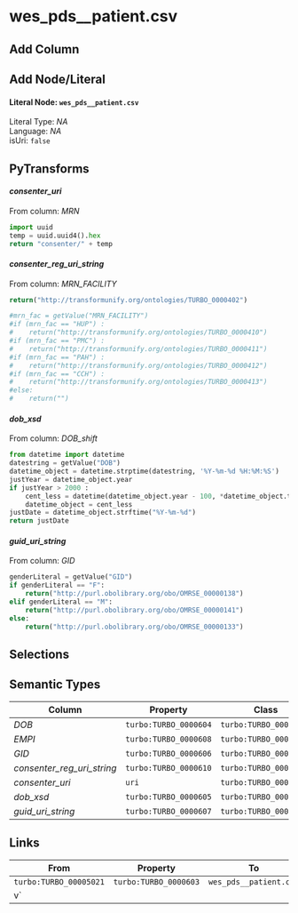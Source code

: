 # wes_pds__patient.csv

## Add Column

## Add Node/Literal
#### Literal Node: `wes_pds__patient.csv`
Literal Type: *NA*
<br/>Language: *NA*
<br/>isUri: `false`


## PyTransforms
#### _consenter_uri_
From column: _MRN_
``` python
import uuid
temp = uuid.uuid4().hex
return "consenter/" + temp

```

#### _consenter_reg_uri_string_
From column: _MRN_FACILITY_
``` python
return("http://transformunify.org/ontologies/TURBO_0000402")

#mrn_fac = getValue("MRN_FACILITY")
#if (mrn_fac == "HUP") :
#    return("http://transformunify.org/ontologies/TURBO_0000410")
#if (mrn_fac == "PMC") :
#    return("http://transformunify.org/ontologies/TURBO_0000411")
#if (mrn_fac == "PAH") :
#    return("http://transformunify.org/ontologies/TURBO_0000412")
#if (mrn_fac == "CCH") :
#    return("http://transformunify.org/ontologies/TURBO_0000413")
#else:
#    return("")

```

#### _dob_xsd_
From column: _DOB_shift_
``` python
from datetime import datetime
datestring = getValue("DOB")
datetime_object = datetime.strptime(datestring, '%Y-%m-%d %H:%M:%S')
justYear = datetime_object.year
if justYear > 2000 :
    cent_less = datetime(datetime_object.year - 100, *datetime_object.timetuple()[1:-2])
    datetime_object = cent_less
justDate = datetime_object.strftime("%Y-%m-%d")
return justDate

```

#### _guid_uri_string_
From column: _GID_
``` python
genderLiteral = getValue("GID")
if genderLiteral == "F":
    return("http://purl.obolibrary.org/obo/OMRSE_00000138")
elif genderLiteral == "M":
    return("http://purl.obolibrary.org/obo/OMRSE_00000141")
else:
    return("http://purl.obolibrary.org/obo/OMRSE_00000133")
```


## Selections

## Semantic Types

| Column | Property | Class |
|  ----- | -------- | ----- |
| _DOB_ | `turbo:TURBO_0000604` | `turbo:TURBO_00005021`|
| _EMPI_ | `turbo:TURBO_0000608` | `turbo:TURBO_00005021`|
| _GID_ | `turbo:TURBO_0000606` | `turbo:TURBO_00005021`|
| _consenter_reg_uri_string_ | `turbo:TURBO_0000610` | `turbo:TURBO_00005021`|
| _consenter_uri_ | `uri` | `turbo:TURBO_00005021`|
| _dob_xsd_ | `turbo:TURBO_0000605` | `turbo:TURBO_00005021`|
| _guid_uri_string_ | `turbo:TURBO_0000607` | `turbo:TURBO_00005021`|


## Links

| From | Property | To |
|  --- | -------- | ---|
| `turbo:TURBO_00005021` | `turbo:TURBO_0000603` | `wes_pds__patient.csv`|
v`|

